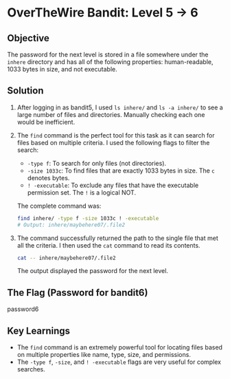 # OverTheWire Bandit: Level 5 -> 6

## Objective
The password for the next level is stored in a file somewhere under the `inhere` directory and has all of the following properties: human-readable, 1033 bytes in size, and not executable.

## Solution
1.  After logging in as bandit5, I used `ls inhere/` and `ls -a inhere/` to see a large number of files and directories. Manually checking each one would be inefficient.

2.  The `find` command is the perfect tool for this task as it can search for files based on multiple criteria. I used the following flags to filter the search:
    * `-type f`: To search for only files (not directories).
    * `-size 1033c`: To find files that are exactly 1033 bytes in size. The `c` denotes bytes.
    * `! -executable`: To exclude any files that have the executable permission set. The `!` is a logical NOT.

    The complete command was:
    
    ```bash
    find inhere/ -type f -size 1033c ! -executable
    # Output: inhere/maybehere07/.file2
    ```

3.  The command successfully returned the path to the single file that met all the criteria. I then used the `cat` command to read its contents.

    ```bash
    cat -- inhere/maybehere07/.file2
    ```
    
    The output displayed the password for the next level.

## The Flag (Password for bandit6)
password6

## Key Learnings
-   The `find` command is an extremely powerful tool for locating files based on multiple properties like name, type, size, and permissions.
-   The `-type f`, `-size`, and `! -executable` flags are very useful for complex searches.
